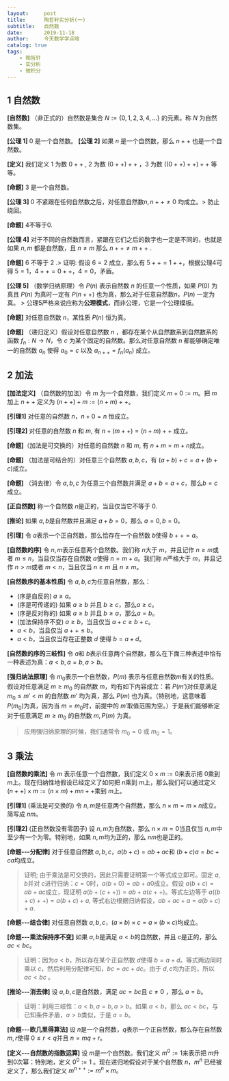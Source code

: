 ```yaml
---
layout:     post
title:      陶哲轩实分析(一)
subtitle:   自然数
date:       2019-11-18
author:     今天数学学点啥
catalog: true
tags:
    - 陶哲轩
    - 实分析
    - 微积分
---
```


## 1 自然数

**[自然数]** （非正式的）自然数是集合 $N:=\{0,1,2,3,4,...\}$ 的元素。称 $N$ 为自然数集。

**[公理 1]** $0$ 是一个自然数。
**[公理 2]** 如果 $n$ 是一个自然数，那么 $n++$ 也是一个自然数。

**[定义]** 我们定义 $1$ 为数 $0++$ , $2$ 为数 $(0++)++$ ，$3$ 为数 $((0++)++)++$ 等等。

**[命题]** $3$ 是一个自然数。

**[公理 3]** $0$ 不紧跟在任何自然数之后，对任意自然数$n, n++\ne 0$ 均成立。> 防止绕回。

**[命题]** $4$不等于$0$.

**[公理 4]** 对于不同的自然数而言，紧跟在它们之后的数字也一定是不同的，也就是如果 $n,m$ 都是自然数，且 $n\ne m$ 那么 $n++\ne m++$ . 

**[命题]** $6$ 不等于 $2$ .> 证明: 假设 $6=2$  成立，那么有 $5++=1++$，根据公理4可得 $5=1， 4++=0++， 4=0$，矛盾。

**[公理 5]** （数学归纳原理）令 $P(n)$ 表示自然数 $n$ 的任意一个性质，如果 $P(0)$ 为真且 $P(n)$ 为真时一定有 $P(n++)$ 也为真，那么对于任意自然数$n$，$P(n)$ 一定为真。 > 公理5严格来说应称为**公理模式**，而非公理，它是一个公理模板。

**[命题]** 对任意自然数 $n$，某性质 $P(n)$ 恒为真。

**[命题]** （递归定义）假设对任意自然数 $n$ ，都存在某个从自然数系到自然数系的函数 $f_n:N\rightarrow N$，令 $c$ 为某个固定的自然数。那么对任意自然数 $n$ 都能够确定唯一的自然数 $a_n$ 使得 $a_0=c$ 以及 $a_{n++}=f_n(a_n)$ 成立。

## 2 加法

**[加法定义]** （自然数的加法）令 $m$ 为一个自然数，我们定义 $m+0:=m$。把 $m$ 加上 $n++$ 定义为 $(n++)+m:=(n+m)++$。

**[引理1]** 对任意的自然数 $n$，$n+0=n$ 恒成立。

**[引理2]** 对任意的自然数 $n$ 和 $m$, 有 $n+(m++)=(n+m)++$ 成立。

**[命题]**（加法是可交换的）对任意的自然数 $n$ 和 $m$, 有 $n+m=m+n$成立。

**[命题]** （加法是可结合的）对任意三个自然数 $a,b,c$，有 $(a+b)+c=a+(b+c)$成立。

**[命题]** （消去律）令 $a,b,c$ 为任意三个自然数并满足 $a+b=a+c，$那么$b=c$成立。

**[正自然数]** 称一个自然数 $n$是正的，当且仅当它不等于 $0$.

**[推论]** 如果 $a,b$是自然数并且满足 $a+b=0$，那么 $a=0, b=0$。

**[引理]** 令 $a$表示一个正自然数，那么恰存在一个自然数 $b$使得 $b++=a$。

**[自然数的序]** 令 $n,m$表示任意两个自然数。我们称 $n$大于 $m$，并且记作 $n\geq m$或者 $m\leq n$，当且仅当存在自然数 $a$使得 $n=m+a$。我们称 $n$严格大于 $m$，并且记作 $n>m$或者 $m<n$，当且仅当 $n\geq m$ 且 $n\ne m$。

**[自然数序的基本性质]** 令 $a,b,c$为任意自然数，那么：

- (序是自反的) $a\geq a$。
- (序是可传递的) 如果 $a\geq b$ 并且 $b\geq c$，那么$a\geq c$。
- (序是反对称的) 如果 $a\geq b$ 并且 $b\geq a$，那么$a=b$。
- (加法保持序不变) $a\geq b$，当且仅当 $a+c\geq b+c$。
- $a<b$，当且仅当 $a++\leq b$。
- $a<b$，当且仅当存在正整数 $d$ 使得 $b=a+d$。

**[自然数的序的三岐性]** 令 $a$和 $b$表示任意两个自然数，那么在下面三种表述中恰有一种表述为真：$a<b,a=b,a>b$。

**[强归纳法原理]** 令 $m_0$表示一个自然数，$P(m)$ 表示与任意自然数$m$有关的性质。假设对任意满足 $m\geq m_0$ 的自然数 $m$，均有如下内容成立：若 $P(m')$对任意满足 $m_0\leq m' <m$ 的自然数 $m'$ 均为真，那么 $P(m)$ 也为真。（特别地，这意味着 $P(m_0)$为真，因为当 $m=m_0$时，前提中的 $m'$取值范围为空。）于是我们能够断定对于任意满足 $m\geq m_0$ 的自然数 $m,P(m)$ 为真。

> 应用强归纳原理的时候，我们通常令 $m_0=0$ 或 $m_0=1$。

## 3 乘法

**[自然数的乘法]** 令 $m$ 表示任意一个自然数，我们定义 $0\times m :=0$来表示把 $0$乘到 $m$上。现在归纳性地假设已经定义了如何把 $n$乘到 $m$上，那么我们可以通过定义 $(n++)\times m := (n\times m)+m$$n++$乘到 $m$上。

**[引理1]** (乘法是可交换的) 令 $n,m$是任意两个自然数，那么 $n\times m=m\times n$成立。简写成 $nm$。

**[引理2]** (正自然数没有零因子) 设 $n,m$为自然数，那么
$n\times m =0$当且仅当 $n,m$中至少有一个为零。特别地，如果 $n,m$均为正的，那么 $nm$也是正的。

**[命题---分配律]** 对于任意自然数 $a,b,c，a(b+c)=ab+ac$和 $(b+c)a=bc+ca$均成立。
> 证明; 由于乘法是可交换的，因此只需要证明第一个等式成立即可。固定 $a,b$并对 $c$进行归纳：$c=0$时，$a(b+0)=ab+a0$成立。假设 $a(b+c)=ab+ac$成立，现证明 $a(b+(c++))=ab+a(c++)$。等式左边等于 $a((b+c)++)=a(b+c)+a$, 等式右边根据归纳假设，$ab+ac+a = a(b+c)+a.$

**[命题---结合律]** 对任意自然数 $a,b,c$，$(a\times b)\times c = a\times(b\times c)$均成立。

**[命题---乘法保持序不变]** 如果 $a,b$是满足 $a<b$的自然数，并且 $c$是正的，那么 $ac<bc。$

> 证明：因为$a<b$，所以存在某个正自然数 $d$使得 $b=a+d$。等式两边同时乘以 $c$，然后利用分配律可知，$bc=ac+dc$。由于 $d,c$均为正的，所以 $ac<bc$ 。

**[推论---消去律]** 设 $a,b,c$是自然数，满足 $ac=bc$且 $c\ne 0$ ，那么 $a=b$。

> 证明：利用三岐性：$a<b,a=b,a>b$。如果 $a<b$，那么 $ac<bc$，与已知条件矛盾，$a>b$类似，于是 $a=b$。

**[命题---欧几里得算法]** 设 $n$是一个自然数，$q$表示一个正自然数，那么存在自然数 $m,r$使得 $0\leq r<q$并且 $n=mq+r$。

**[定义---自然数的指数运算]** 设 $m$是一个自然数。我们定义 $m^{0}:=1$来表示把 $m$升到$0$次幂：特别地，定义 $0^0:=1$
。现在递归地假设对于某个自然数 $n，m^n$ 已经被定义了，那么我们定义 $m^{n++}:=m^n\times m。$ 
